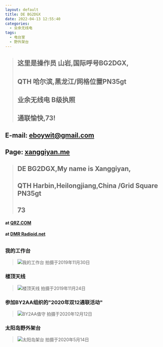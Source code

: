 ```yaml
---
layout: default
title: DE BG2DGX
date: 2022-04-13 12:55:40
categories:
  - 业余无线电
tags:
  - 电台室
  - 野外架台
---
```




> ## 这里是操作员 **山岩**,国际呼号**BG2DGX**,
> ## QTH 哈尔滨,黑龙江/网格位置PN35gt
> ## **业余无线电** **B**级执照
> ## 通联愉快,73!

## E-mail: <eboywit@gmail.com>
## Page: [xanggiyan.me](https://xanggiyan.me/about/)

> ## DE **BG2DGX**,My name is Xanggiyan,
> ## QTH Harbin,Heilongjiang,China /Grid Square PN35gt
> ## **73**

#### at [QRZ.COM](https://www.qrz.com/lookup/bg2dgx)
#### at [DMR Radioid.net](https://www.radioid.net/database/view?callsign=BG2DGX)

######


### 我的工作台  
> ![我的工作台](https://cdn.jsdelivr.net/gh/xanggiyan/img@main/20191139.jpg)
拍摄于2019年11月30日

### 楼顶天线
> ![楼顶天线](https://cdn.jsdelivr.net/gh/xanggiyan/img@main/20191124.jpg)
拍摄于2019年11月24日

### 参加BY2AA组织的"2020年双12通联活动"
> ![BY2AA值守](https://cdn.jsdelivr.net/gh/xanggiyan/img@main/20201212.jpg)
拍摄于2020年12月12日

### 太阳岛野外架台
> ![太阳岛架台](https://cdn.jsdelivr.net/gh/xanggiyan/img@main/20200514.jpg)
拍摄于2020年5月14日


